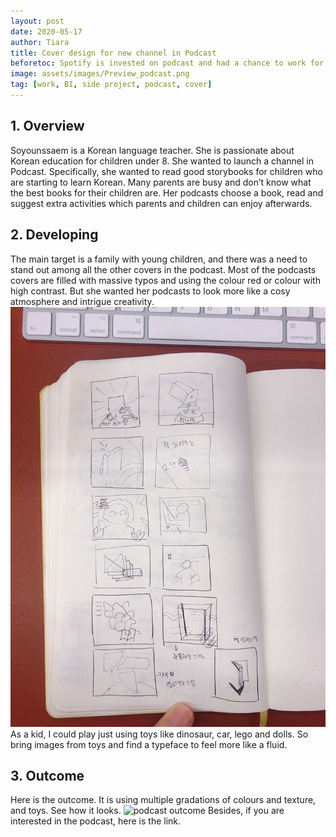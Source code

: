 ```yaml
---
layout: post
date: 2020-05-17
author: Tiara
title: Cover design for new channel in Podcast
beforetoc: Spotify is invested on podcast and had a chance to work for a new channel preparing a podcast in Korean.
image: assets/images/Preview_podcast.png
tag: [work, BI, side project, podcast, cover]
---
```


## 1. Overview
Soyounssaem is a Korean language teacher. She is passionate about Korean education for children under 8. She wanted to launch a channel in Podcast. Specifically, she wanted to read good storybooks for children who are starting to learn Korean. Many parents are busy and don’t know what the best books for their children are. Her podcasts choose a book, read and suggest extra activities which parents and children can enjoy afterwards.

## 2. Developing
The main target is a family with young children, and there was a need to stand out among all the other covers in the podcast. Most of the podcasts covers are filled with massive typos and using the colour red or colour with high contrast. But she wanted her podcasts to look more like a cosy atmosphere and intrigue creativity.
![podcast ideation sketch](/assets/images/podcast-ideation.JPG)
As a kid, I could play just using toys like dinosaur, car, lego and dolls. So bring images from toys and find a typeface to feel more like a fluid.

## 3. Outcome
Here is the outcome. It is using multiple gradations of colours and texture, and toys. See how it looks.
![podcast outcome](/assets/images/Podcast_Thubmnails.png)
Besides, if you are interested in the podcast, here is the link. <a href="https://podcasts.apple.com/kr/podcast/%EC%86%8C%EC%97%B0%EC%8C%A4%EA%B3%BC-%EA%B7%B8%EB%A6%BC%EB%8F%99%ED%99%94%EC%B1%85-%EC%9D%BD%EC%9E%90/id1515196087?l=en" target="_blank">
